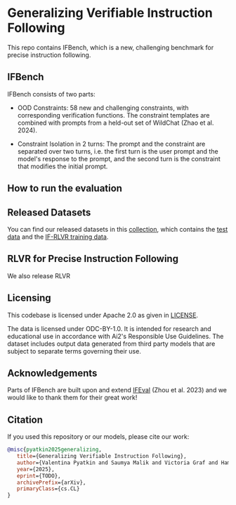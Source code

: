 # Generalizing Verifiable Instruction Following

This repo contains IFBench, which is a new, challenging benchmark for precise instruction following. 

## IFBench
IFBench consists of two parts:

- OOD Constraints: 58 new and challenging constraints, with corresponding verification functions. The constraint templates are combined with prompts from a held-out set of WildChat (Zhao et al. 2024).

- Constraint Isolation in 2 turns: The prompt and the constraint are separated over two turns, i.e. the first turn is the user prompt and the model's response to the prompt, and the second turn is the constraint that modifies the initial prompt.

## How to run the evaluation

## Released Datasets
You can find our released datasets in this [collection](https://huggingface.co/collections/allenai/ifbench-683f590687f61b512558cdf1), which contains the [test data](https://huggingface.co/datasets/allenai/IFBench_test) and the [IF-RLVR training data](https://huggingface.co/datasets/allenai/IF_multi_constraints_upto5).

## RLVR for Precise Instruction Following
We also release RLVR 

## Licensing

This codebase is licensed under Apache 2.0 as given in [LICENSE](./LICENSE).

The data is licensed under ODC-BY-1.0. It is intended for research and educational use in accordance with Ai2's Responsible Use Guidelines. The dataset includes output data generated from third party models that are subject to separate terms governing their use.


## Acknowledgements

Parts of IFBench are built upon and extend [IFEval](https://github.com/google-research/google-research/tree/master/instruction_following_eval) (Zhou et al. 2023) and we would like to thank them for their great work!


## Citation

If you used this repository or our models, please cite our work:

```bibtex
@misc{pyatkin2025generalizing,
   title={Generalizing Verifiable Instruction Following}, 
   author={Valentina Pyatkin and Saumya Malik and Victoria Graf and Hamish Ivison and Shengyi Huang and Pradeep Dasigi and Nathan Lambert and Hannaneh Hajishirzi},
   year={2025},
   eprint={TODO},
   archivePrefix={arXiv},
   primaryClass={cs.CL}
}
